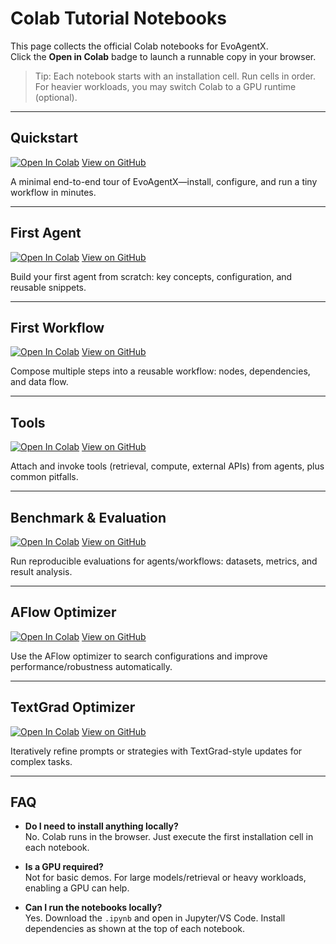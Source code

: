 # Colab Tutorial Notebooks

This page collects the official Colab notebooks for EvoAgentX.  
Click the **Open in Colab** badge to launch a runnable copy in your browser.

> Tip: Each notebook starts with an installation cell. Run cells in order.  
> For heavier workloads, you may switch Colab to a GPU runtime (optional).

---

## Quickstart

[![Open In Colab](https://colab.research.google.com/assets/colab-badge.svg)](https://colab.research.google.com/github/EvoAgentX/EvoAgentX/blob/main/docs/ColabNotebook/tutorial_notebooks/quickstart.ipynb)
[View on GitHub](https://github.com/EvoAgentX/EvoAgentX/blob/main/docs/ColabNotebook/tutorial_notebooks/quickstart.ipynb)

A minimal end-to-end tour of EvoAgentX—install, configure, and run a tiny workflow in minutes.

---

## First Agent

[![Open In Colab](https://colab.research.google.com/assets/colab-badge.svg)](https://colab.research.google.com/github/EvoAgentX/EvoAgentX/blob/main/docs/ColabNotebook/tutorial_notebooks/first_agent.ipynb)
[View on GitHub](https://github.com/EvoAgentX/EvoAgentX/blob/main/docs/ColabNotebook/tutorial_notebooks/first_agent.ipynb)

Build your first agent from scratch: key concepts, configuration, and reusable snippets.

---

## First Workflow

[![Open In Colab](https://colab.research.google.com/assets/colab-badge.svg)](https://colab.research.google.com/github/EvoAgentX/EvoAgentX/blob/main/docs/ColabNotebook/tutorial_notebooks/first_workflow.ipynb)
[View on GitHub](https://github.com/EvoAgentX/EvoAgentX/blob/main/docs/ColabNotebook/tutorial_notebooks/first_workflow.ipynb)

Compose multiple steps into a reusable workflow: nodes, dependencies, and data flow.

---

## Tools

[![Open In Colab](https://colab.research.google.com/assets/colab-badge.svg)](https://colab.research.google.com/github/EvoAgentX/EvoAgentX/blob/main/docs/ColabNotebook/tutorial_notebooks/tools.ipynb)
[View on GitHub](https://github.com/EvoAgentX/EvoAgentX/blob/main/docs/ColabNotebook/tutorial_notebooks/tools.ipynb)

Attach and invoke tools (retrieval, compute, external APIs) from agents, plus common pitfalls.

---

## Benchmark & Evaluation

[![Open In Colab](https://colab.research.google.com/assets/colab-badge.svg)](https://colab.research.google.com/github/EvoAgentX/EvoAgentX/blob/main/docs/ColabNotebook/tutorial_notebooks/benchmark_and_evaluation.ipynb)
[View on GitHub](https://github.com/EvoAgentX/EvoAgentX/blob/main/docs/ColabNotebook/tutorial_notebooks/benchmark_and_evaluation.ipynb)

Run reproducible evaluations for agents/workflows: datasets, metrics, and result analysis.

---

## AFlow Optimizer

[![Open In Colab](https://colab.research.google.com/assets/colab-badge.svg)](https://colab.research.google.com/github/EvoAgentX/EvoAgentX/blob/main/docs/ColabNotebook/tutorial_notebooks/aflow_optimizer.ipynb)
[View on GitHub](https://github.com/EvoAgentX/EvoAgentX/blob/main/docs/ColabNotebook/tutorial_notebooks/aflow_optimizer.ipynb)

Use the AFlow optimizer to search configurations and improve performance/robustness automatically.

---

## TextGrad Optimizer

[![Open In Colab](https://colab.research.google.com/assets/colab-badge.svg)](https://colab.research.google.com/github/EvoAgentX/EvoAgentX/blob/main/docs/ColabNotebook/tutorial_notebooks/textgrad_optimizer.ipynb)
[View on GitHub](https://github.com/EvoAgentX/EvoAgentX/blob/main/docs/ColabNotebook/tutorial_notebooks/textgrad_optimizer.ipynb)

Iteratively refine prompts or strategies with TextGrad-style updates for complex tasks.

---

## FAQ

- **Do I need to install anything locally?**  
  No. Colab runs in the browser. Just execute the first installation cell in each notebook.

- **Is a GPU required?**  
  Not for basic demos. For large models/retrieval or heavy workloads, enabling a GPU can help.

- **Can I run the notebooks locally?**  
  Yes. Download the `.ipynb` and open in Jupyter/VS Code. Install dependencies as shown at the top of each notebook.
